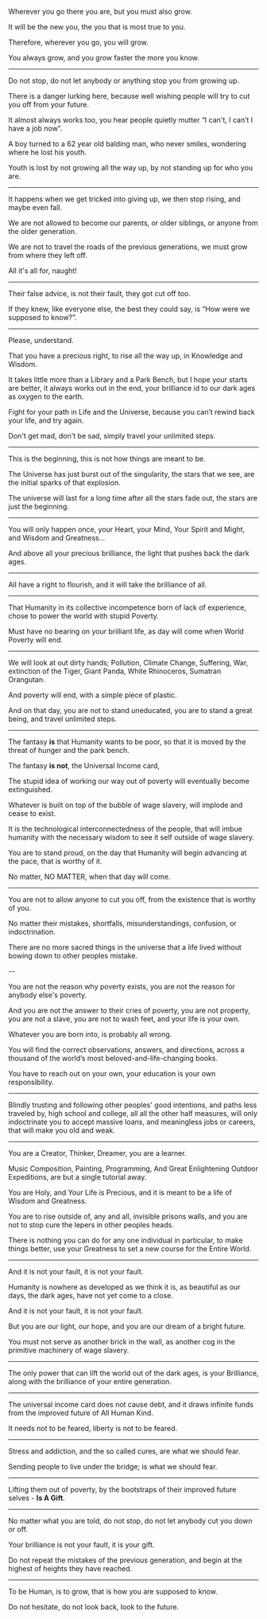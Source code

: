 Wherever you go there you are,
but you must also grow.

It will be the new you,
the you that is most true to you.

Therefore, wherever you go,
you will grow.

You always grow,
and you grow faster the more you know.

---

Do not stop,
do not let anybody or anything stop you from growing up.

There is a danger lurking here,
because well wishing people will try to cut you off from your future.

It almost always works too,
you hear people quietly mutter “I can't, I can’t I have a job now”.

A boy turned to a 62 year old balding man, who never smiles,
wondering where he lost his youth.

Youth is lost by not growing all the way up,
by not standing up for who you are.

---

It happens when we get tricked into giving up,
we then stop rising, and maybe even fall.

We are not allowed to become our parents, or older siblings,
or anyone from the older generation.

We are not to travel the roads of the previous generations,
we must grow from where they left off.

All it's all for,
naught!

---

Their false advice, is not their fault,
they got cut off too.

If they knew, like everyone else, the best they could say, is
“How were we supposed to know?”.

---

Please,
understand.

That you have a precious right,
to rise all the way up, in Knowledge and Wisdom.

It takes little more than a Library and a Park Bench, but I hope your starts are better,
it always works out in the end, your brilliance id to our dark ages as oxygen to the earth.

Fight for your path in Life and the Universe,
because you can’t rewind back your life, and try again.

Don't get mad, don't be sad,
simply travel your unlimited steps.

---

This is the beginning,
this is not how things are meant to be.

The Universe has just burst out of the singularity,
the stars that we see, are the initial sparks of that explosion.

The universe will last for a long time after all the stars fade out,
the stars are just the beginning.

---

You will only happen once,
your Heart, your Mind, Your Spirit and Might, and Wisdom and Greatness...

And above all your precious brilliance,
the light that pushes back the dark ages.

---

All have a right to flourish,
and it will take the brilliance of all.

---

That Humanity in its collective incompetence born of lack of experience,
chose to power the world with stupid Poverty.

Must have no bearing on your brilliant life,
as day will come when World Poverty will end.

---

We will look at out dirty hands; Pollution, Climate Change, Suffering, War,
extinction of the Tiger, Giant Panda, White Rhinoceros, Sumatran Orangutan.

And poverty will end,
with a simple piece of plastic.

And on that day, you are not to stand uneducated,
you are to stand a great being, and travel unlimited steps.

---

The fantasy __is__ that Humanity wants to be poor,
so that it is moved by the threat of hunger and the park bench.

The fantasy __is not__,
the Universal Income card,

The stupid idea of working our way out of poverty
will eventually become extinguished.

Whatever is built on top of the bubble of wage slavery,
will implode and cease to exist.

It is the technological interconnectedness of the people,
that will imbue humanity with the necessary wisdom to see it self outside of wage slavery.

You are to stand proud,
on the day that Humanity will begin advancing at the pace, that is worthy of it.

No matter, NO MATTER,
when that day will come.

---

You are not to allow anyone to cut you off,
from the existence that is worthy of you.

No matter their mistakes,
shortfalls, misunderstandings, confusion, or indoctrination.

There are no more sacred things in the universe
that a life lived without bowing down to other peoples mistake.

--

You are not the reason why poverty exists,
you are not the reason for anybody else's poverty.

And you are not the answer to their cries of poverty,
you are not property, you are not a slave, you are not to wash feet, and your life is your own.

Whatever you are born into,
is probably all wrong.

You will find the correct observations, answers, and directions,
across a thousand of the world’s most beloved-and-life-changing books.

You have to reach out on your own,
your education is your own responsibility.

---

Blindly trusting and following other peoples' good intentions, and paths less traveled by, high school and college, all all the other half measures,
will only indoctrinate you to accept massive loans, and meaningless jobs or careers, that will make you old and weak.

---

You are a Creator, Thinker, Dreamer,
you are a learner.

Music Composition, Painting, Programming, And Great Enlightening Outdoor Expeditions,
are but a single tutorial away.

You are Holy, and Your Life is Precious,
and it is meant to be a life of Wisdom and Greatness.

You are to rise outside of, any and all, invisible prisons walls,
and you are not to stop cure the lepers in other peoples heads.

There is nothing you can do for any one individual in particular,
to make things better, use your Greatness to set a new course for the Entire World.

---

And it is not your fault,
it is not your fault.

Humanity is nowhere as developed as we think it is,
as beautiful as our days, the dark ages, have not yet come to a close.

And it is not your fault,
it is not your fault.

But you are our light, our hope,
and you are our dream of a bright future.

You must not serve as another brick in the wall,
as another cog in the primitive machinery of wage slavery.

---

The only power that can lift the world out of the dark ages,
is your Brilliance, along with the brilliance of your entire generation.

---

The universal income card does not cause debt,
and it draws infinite funds from the improved future of All Human Kind.

It needs not to be feared,
liberty is not to be feared.

---

Stress and addiction,
and the so called cures, are what we should fear.

Sending people to live under the bridge;
is what we should fear.

---

Lifting them out of poverty,
by the bootstraps of their improved future selves - __Is A Gift__.

---

No matter what you are told,
do not stop, do not let anybody cut you down or off.

Your brilliance is not your fault,
it is your gift.

Do not repeat the mistakes of the previous generation,
and begin at the highest of heights they have reached.

---

To be Human, is to grow,
that is how you are supposed to know.

Do not hesitate, do not look back,
look to the future.
